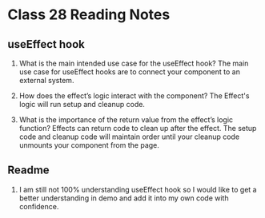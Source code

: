 # Class 28 Reading Notes

## useEffect hook

1. What is the main intended use case for the useEffect hook?
  The main use case for useEffect hooks are to connect your component to an external system.

2. How does the effect’s logic interact with the component?
    The Effect's logic will run setup and cleanup code.

3. What is the importance of the return value from the effect’s logic function?
  Effects can return code to clean up after the effect. The setup code and cleanup code will maintain order until your cleanup code unmounts your component from the page.

## Readme

1. I am still not 100% understanding useEffect hook so I would like to get a better understanding in demo and add it into my own code with confidence. 